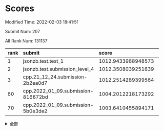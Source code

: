 # Scores

Modified Time: 2022-02-03 18:41:51

Submit Num: 207

All Rank Num: 131137

| rank |               submit               |       score        |       sigma        | pk_num |
| :--- | :--------------------------------- | :----------------- | :----------------- | :----- |
| 1    | jsonzb.test.test_1                 | 1012.9433988948573 | 0.8099775464823213 | 2531   |
| 2    | jsonzb.test.submission_level_4     | 1012.3508039251639 | 0.8068143837938537 | 2535   |
| 3    | cpp.21_12_24.submission-2b2ea0d7   | 1012.2514289399564 | 0.8209544515626441 | 2536   |
| 60   | cpp.2022_01_09.submission-816672bd | 1004.2012218173292 | 0.7146027044280884 | 2528   |
| 70   | cpp.2022_01_09.submission-5b0e3de2 | 1003.6410455894171 | 0.7012682476424392 | 2538   |


<details>
<summary>全部</summary>

| rank |                 submit                 |       score        |       sigma        | pk_num |
| :--- | :------------------------------------- | :----------------- | :----------------- | :----- |
| 1    | jsonzb.test.test_1                     | 1012.9433988948573 | 0.8099775464823213 | 2531   |
| 2    | jsonzb.test.submission_level_4         | 1012.3508039251639 | 0.8068143837938537 | 2535   |
| 3    | cpp.21_12_24.submission-2b2ea0d7       | 1012.2514289399564 | 0.8209544515626441 | 2536   |
| 4    | gobigger.level_3.submission_level_3_18 | 1012.0435463031585 | 0.7871492946815243 | 2538   |
| 5    | gobigger.level_3.submission_level_3_3  | 1011.5281792885601 | 0.8005740247695647 | 2536   |
| 6    | gobigger.level_3.submission_level_3_14 | 1011.3893538475131 | 0.7796993065220496 | 2536   |
| 7    | gobigger.level_3.submission_level_3_19 | 1011.2027511092928 | 0.7649206776840641 | 2531   |
| 8    | gobigger.level_3.submission_level_3_13 | 1011.1888092668505 | 0.7748490920159646 | 2535   |
| 9    | gobigger.level_3.submission_level_3_4  | 1011.1408018331498 | 0.7663672900117263 | 2536   |
| 10   | gobigger.level_3.submission_level_3_21 | 1011.0117636086032 | 0.7764074521094478 | 2535   |
| 11   | gobigger.level_3.submission_level_3_35 | 1011.0057487422657 | 0.7923835443193534 | 2539   |
| 12   | gobigger.level_3.submission_level_3_25 | 1010.9872960987427 | 0.7897040286592413 | 2534   |
| 13   | gobigger.level_3.submission_level_3_38 | 1010.9361122974382 | 0.749887697875512  | 2533   |
| 14   | gobigger.level_3.submission_level_3_34 | 1010.858207961795  | 0.7844316783457972 | 2535   |
| 15   | gobigger.level_3.submission_level_3_20 | 1010.806901413018  | 0.7602200422076995 | 2533   |
| 16   | gobigger.level_3.submission_level_3_16 | 1010.7277264854298 | 0.7792177360070984 | 2536   |
| 17   | gobigger.level_3.submission_level_3_26 | 1010.6984968068415 | 0.773529959639586  | 2532   |
| 18   | gobigger.level_3.submission_level_3_32 | 1010.6926628618133 | 0.7786752302129691 | 2534   |
| 19   | gobigger.level_3.submission_level_3_49 | 1010.460079437373  | 0.7797334369691615 | 2531   |
| 20   | gobigger.level_3.submission_level_3_30 | 1010.43543209456   | 0.7643202018937454 | 2529   |
| 21   | gobigger.level_3.submission_level_3_40 | 1010.412218580544  | 0.7784818470332527 | 2534   |
| 22   | gobigger.level_3.submission_level_3_46 | 1010.3906418285014 | 0.7585494647394857 | 2539   |
| 23   | gobigger.level_3.submission_level_3_9  | 1010.2624025320149 | 0.7581539299571675 | 2533   |
| 24   | gobigger.level_3.submission_level_3_15 | 1010.2297765725249 | 0.7635263823358982 | 2531   |
| 25   | gobigger.level_3.submission_level_3_31 | 1010.1724951899891 | 0.7753416465034499 | 2535   |
| 26   | gobigger.level_3.submission_level_3_28 | 1010.1616165074549 | 0.7661420086062437 | 2535   |
| 27   | gobigger.level_3.submission_level_3_10 | 1010.1493014412815 | 0.7661862173673871 | 2534   |
| 28   | gobigger.level_3.submission_level_3_6  | 1010.0859111955373 | 0.7385293854398789 | 2535   |
| 29   | gobigger.level_3.submission_level_3_5  | 1010.0564976396962 | 0.7798518562626198 | 2538   |
| 30   | gobigger.level_3.submission_level_3_47 | 1010.044629868112  | 0.7664274050507459 | 2535   |
| 31   | gobigger.level_3.submission_level_3_17 | 1010.0123343602355 | 0.7539655052331595 | 2535   |
| 32   | gobigger.level_3.submission_level_3_48 | 1009.9961025948684 | 0.7561129458593138 | 2533   |
| 33   | gobigger.level_3.submission_level_3_44 | 1009.9642751786906 | 0.7534605365524073 | 2535   |
| 34   | gobigger.level_3.submission_level_3_22 | 1009.8679165136787 | 0.7656775664725073 | 2536   |
| 35   | gobigger.level_3.submission_level_3_33 | 1009.8619663261613 | 0.7636092564919347 | 2537   |
| 36   | gobigger.level_3.submission_level_3_0  | 1009.8092203056411 | 0.7600491154574505 | 2532   |
| 37   | gobigger.level_3.submission_level_3_23 | 1009.7915348871018 | 0.7535154323431379 | 2535   |
| 38   | gobigger.level_3.submission_level_3_41 | 1009.76098371969   | 0.7494028551929974 | 2529   |
| 39   | gobigger.level_3.submission_level_3_36 | 1009.7409112931017 | 0.7438911050302283 | 2530   |
| 40   | gobigger.level_3.submission_level_3_43 | 1009.6498412189103 | 0.7579068898444045 | 2530   |
| 41   | gobigger.level_3.submission_level_3_27 | 1009.5224014478097 | 0.7677292131143324 | 2532   |
| 42   | gobigger.level_3.submission_level_3_29 | 1009.4722860911141 | 0.7575946312534118 | 2529   |
| 43   | gobigger.level_3.submission_level_3_12 | 1009.413330506756  | 0.7642988502790988 | 2538   |
| 44   | gobigger.level_3.submission_level_3_37 | 1009.1736076192166 | 0.7587988986013039 | 2532   |
| 45   | gobigger.level_3.submission_level_3_7  | 1009.161349495433  | 0.7581443236390052 | 2536   |
| 46   | gobigger.level_3.submission_level_3_24 | 1009.0914046597284 | 0.7703455224460375 | 2531   |
| 47   | gobigger.level_3.submission_level_3_11 | 1008.9898231367813 | 0.7660960778168523 | 2533   |
| 48   | gobigger.level_3.submission_level_3_1  | 1008.8377415541881 | 0.7321764264796978 | 2535   |
| 49   | gobigger.level_3.submission_level_3_42 | 1008.7462161859769 | 0.7498923567007384 | 2533   |
| 50   | gobigger.level_3.submission_level_3_45 | 1008.7346703653351 | 0.7456943842858808 | 2537   |
| 51   | gobigger.level_3.submission_level_3_39 | 1008.7114139394075 | 0.7595560785029186 | 2535   |
| 52   | gobigger.level_3.submission_level_3_2  | 1008.5678670760209 | 0.7553902395938771 | 2531   |
| 53   | gobigger.level_3.submission_level_3_8  | 1008.057192466526  | 0.742611424420135  | 2531   |
| 54   | gobigger.level_1.submission_level_1_32 | 1005.4450329522432 | 0.7334150583234476 | 2533   |
| 55   | gobigger.level_1.submission_level_1_18 | 1005.007656008902  | 0.7247914931487728 | 2532   |
| 56   | gobigger.level_1.submission_level_1_5  | 1004.8960695327777 | 0.7300031384103999 | 2536   |
| 57   | gobigger.level_1.submission_level_1_10 | 1004.7756081481955 | 0.7209942586490276 | 2538   |
| 58   | gobigger.level_1.submission_level_1_21 | 1004.3544173831722 | 0.7311633482625314 | 2526   |
| 59   | gobigger.level_1.submission_level_1_15 | 1004.3338709576335 | 0.7358738587369466 | 2533   |
| 60   | cpp.2022_01_09.submission-816672bd     | 1004.2012218173292 | 0.7146027044280884 | 2528   |
| 61   | gobigger.level_1.submission_level_1_30 | 1004.1783282147709 | 0.7270051183232711 | 2532   |
| 62   | gobigger.level_1.submission_level_1_6  | 1004.1443578744075 | 0.737463365774706  | 2530   |
| 63   | gobigger.level_1.submission_level_1_23 | 1004.0941614527068 | 0.7364080834550966 | 2535   |
| 64   | gobigger.level_1.submission_level_1_31 | 1003.9269869349409 | 0.7227272018834511 | 2536   |
| 65   | gobigger.level_1.submission_level_1_24 | 1003.849470304254  | 0.7147140608232847 | 2533   |
| 66   | gobigger.level_1.submission_level_1_40 | 1003.7184399613063 | 0.7188803968465702 | 2529   |
| 67   | gobigger.level_1.submission_level_1_20 | 1003.7106061570021 | 0.7410656006580195 | 2536   |
| 68   | gobigger.level_1.submission_level_1_28 | 1003.6546858832979 | 0.7177700765858592 | 2532   |
| 69   | gobigger.level_1.submission_level_1_33 | 1003.6528679058911 | 0.7069508324441655 | 2532   |
| 70   | cpp.2022_01_09.submission-5b0e3de2     | 1003.6410455894171 | 0.7012682476424392 | 2538   |
| 71   | gobigger.level_1.submission_level_1_41 | 1003.6398288373088 | 0.7141021031993234 | 2531   |
| 72   | gobigger.level_1.submission_level_1_8  | 1003.6397788422344 | 0.7205488766486519 | 2539   |
| 73   | gobigger.level_1.submission_level_1_16 | 1003.6271070366901 | 0.7107974321937047 | 2529   |
| 74   | gobigger.level_1.submission_level_1_26 | 1003.5956041935372 | 0.713298521401607  | 2532   |
| 75   | gobigger.level_1.submission_level_1_4  | 1003.590601093282  | 0.7166737104924767 | 2532   |
| 76   | gobigger.level_1.submission_level_1_42 | 1003.5790907434248 | 0.7282961027759007 | 2534   |
| 77   | gobigger.level_1.submission_level_1_11 | 1003.4948540683997 | 0.7080296075972335 | 2533   |
| 78   | gobigger.level_1.submission_level_1_49 | 1003.4892507720515 | 0.723063872367979  | 2536   |
| 79   | gobigger.level_1.submission_level_1_37 | 1003.4024375986138 | 0.7120331891399942 | 2535   |
| 80   | gobigger.level_1.submission_level_1_29 | 1003.3304797597431 | 0.7095913673475055 | 2531   |
| 81   | gobigger.level_1.submission_level_1_43 | 1003.2653124639854 | 0.7136673167126888 | 2538   |
| 82   | gobigger.level_1.submission_level_1_47 | 1003.1620858926244 | 0.7242014523433161 | 2535   |
| 83   | gobigger.level_1.submission_level_1_9  | 1003.0910602289749 | 0.7075558802838379 | 2537   |
| 84   | gobigger.level_1.submission_level_1_17 | 1003.0842294760282 | 0.7240281571644391 | 2529   |
| 85   | gobigger.level_1.submission_level_1_12 | 1003.0601810563252 | 0.709831991280495  | 2533   |
| 86   | gobigger.level_1.submission_level_1_35 | 1003.0558056697015 | 0.7158229016592935 | 2534   |
| 87   | gobigger.level_1.submission_level_1_13 | 1003.0509618740945 | 0.7095381751649281 | 2533   |
| 88   | gobigger.level_1.submission_level_1_45 | 1002.9808363649014 | 0.7111690434038358 | 2534   |
| 89   | gobigger.level_1.submission_level_1_36 | 1002.9738921514423 | 0.7147057286511705 | 2535   |
| 90   | gobigger.level_1.submission_level_1_0  | 1002.9649016410435 | 0.7109904823879638 | 2526   |
| 91   | gobigger.level_1.submission_level_1_48 | 1002.958700016228  | 0.7199814017491819 | 2535   |
| 92   | gobigger.level_1.submission_level_1_38 | 1002.9483889913324 | 0.7220134624929606 | 2537   |
| 93   | gobigger.level_1.submission_level_1_19 | 1002.9355840044191 | 0.7168735475783161 | 2532   |
| 94   | gobigger.level_1.submission_level_1_34 | 1002.912912977407  | 0.7244693774456006 | 2536   |
| 95   | gobigger.level_1.submission_level_1_1  | 1002.8875182542891 | 0.7145422453585197 | 2536   |
| 96   | gobigger.level_1.submission_level_1_14 | 1002.8594193703962 | 0.7130601850917021 | 2534   |
| 97   | gobigger.level_1.submission_level_1_27 | 1002.8448953509044 | 0.7191980653038811 | 2530   |
| 98   | gobigger.level_1.submission_level_1_44 | 1002.717393223548  | 0.7179323730539743 | 2536   |
| 99   | gobigger.level_1.submission_level_1_2  | 1002.6548661921765 | 0.7083988731952733 | 2535   |
| 100  | gobigger.level_1.submission_level_1_25 | 1002.6505509070098 | 0.6977382923848072 | 2538   |
| 101  | gobigger.level_1.submission_level_1_7  | 1002.6453069756101 | 0.7128859498883053 | 2533   |
| 102  | gobigger.level_1.submission_level_1_22 | 1002.6405746996942 | 0.7310252192298169 | 2532   |
| 103  | gobigger.level_1.submission_level_1_39 | 1002.4447969199234 | 0.7134138334443678 | 2529   |
| 104  | gobigger.level_1.submission_level_1_46 | 1002.3804550854501 | 0.7215065163021569 | 2534   |
| 105  | gobigger.level_1.submission_level_1_3  | 1002.0766242456448 | 0.7153298760981266 | 2530   |
| 106  | gobigger.random.submission_random_1    | 996.9039328088779  | 0.7145572097813302 | 2536   |
| 107  | gobigger.random.submission_random_7    | 996.6960722832504  | 0.7120017654881918 | 2532   |
| 108  | gobigger.random.submission_random_12   | 996.644265314102   | 0.6984859853180222 | 2534   |
| 109  | gobigger.random.submission_random_18   | 996.6002646659816  | 0.7130788258647007 | 2531   |
| 110  | gobigger.random.submission_random_14   | 996.5525316491477  | 0.7052221005107272 | 2531   |
| 111  | gobigger.random.submission_random_36   | 996.4510273735373  | 0.7096215603099292 | 2535   |
| 112  | gobigger.random.submission_random_5    | 996.3705705696923  | 0.7077247651411037 | 2533   |
| 113  | gobigger.random.submission_random_25   | 996.3634655585529  | 0.7061292255767767 | 2534   |
| 114  | gobigger.random.submission_random_2    | 996.3451183731281  | 0.7078878317238437 | 2532   |
| 115  | gobigger.random.submission_random_27   | 996.3119950657752  | 0.7085726194246298 | 2532   |
| 116  | gobigger.random.submission_random_30   | 996.2932503601519  | 0.7031339424753307 | 2530   |
| 117  | gobigger.random.submission_random_37   | 996.1621359747788  | 0.7164434188437562 | 2536   |
| 118  | gobigger.random.submission_random_6    | 996.0575713513791  | 0.7166618144488345 | 2535   |
| 119  | gobigger.random.submission_random_24   | 996.0278181111415  | 0.7262228738299619 | 2534   |
| 120  | gobigger.random.submission_random_35   | 995.9813506925567  | 0.7064720977522736 | 2540   |
| 121  | gobigger.random.submission_random_48   | 995.9610304450836  | 0.7060382595286321 | 2533   |
| 122  | gobigger.random.submission_random_28   | 995.8672903407461  | 0.7231406190144691 | 2535   |
| 123  | gobigger.random.submission_random_22   | 995.7995788404479  | 0.7047680498663654 | 2532   |
| 124  | gobigger.random.submission_random_38   | 995.789374205671   | 0.7042660337171481 | 2534   |
| 125  | gobigger.random.submission_random_8    | 995.7606666445876  | 0.7064680605017505 | 2530   |
| 126  | gobigger.random.submission_random_41   | 995.7442613787714  | 0.7276917184399119 | 2535   |
| 127  | gobigger.random.submission_random_39   | 995.7441108564858  | 0.7285158959759386 | 2532   |
| 128  | gobigger.random.submission_random_29   | 995.7145740587811  | 0.7121747257490353 | 2535   |
| 129  | gobigger.random.submission_random_20   | 995.7091352490814  | 0.7015490302932038 | 2537   |
| 130  | gobigger.random.submission_random_31   | 995.7017898233402  | 0.7097219807988927 | 2534   |
| 131  | gobigger.random.submission_random_40   | 995.6582110904793  | 0.699313513581094  | 2531   |
| 132  | gobigger.random.submission_random_19   | 995.6262242446796  | 0.6973587139819009 | 2532   |
| 133  | gobigger.random.submission_random_9    | 995.5837338294605  | 0.7051101876507704 | 2531   |
| 134  | gobigger.random.submission_random_26   | 995.5711954288387  | 0.7059984543589893 | 2533   |
| 135  | gobigger.random.submission_random_47   | 995.5517145440425  | 0.7144539096558503 | 2533   |
| 136  | gobigger.random.submission_random_3    | 995.5202382227761  | 0.70963115500077   | 2535   |
| 137  | gobigger.random.submission_random_33   | 995.4925579616131  | 0.717365927645158  | 2534   |
| 138  | gobigger.random.submission_random_13   | 995.4881323439516  | 0.7107033419760769 | 2534   |
| 139  | gobigger.random.submission_random_10   | 995.470315930195   | 0.7097332865135897 | 2533   |
| 140  | gobigger.random.submission_random_32   | 995.4637777711487  | 0.7227774217205226 | 2532   |
| 141  | gobigger.random.submission_random_45   | 995.4568254434431  | 0.7123781438189503 | 2531   |
| 142  | gobigger.random.submission_random_0    | 995.4545127975092  | 0.7187707272444127 | 2532   |
| 143  | gobigger.random.submission_random_4    | 995.3249425418543  | 0.7161208538825521 | 2537   |
| 144  | gobigger.random.submission_random_44   | 995.3110522380205  | 0.7002524513338776 | 2540   |
| 145  | gobigger.random.submission_random_34   | 995.2837924509274  | 0.7139991102792763 | 2538   |
| 146  | gobigger.random.submission_random_16   | 995.2620180974887  | 0.7105753012011883 | 2537   |
| 147  | gobigger.random.submission_random_46   | 995.1688256958977  | 0.7303546612836729 | 2535   |
| 148  | gobigger.random.submission_random_49   | 995.0216277941472  | 0.7101818103219841 | 2535   |
| 149  | gobigger.random.submission_random_23   | 994.9811845513772  | 0.726953191339238  | 2535   |
| 150  | gobigger.random.submission_random_43   | 994.9692090354067  | 0.7070492118099163 | 2537   |
| 151  | gobigger.random.submission_random_42   | 994.8880726488138  | 0.7273340256867454 | 2539   |
| 152  | gobigger.random.submission_random_15   | 994.6649927931114  | 0.7224164731430595 | 2532   |
| 153  | gobigger.random.submission_random_17   | 994.6547192278792  | 0.7026772972638861 | 2534   |
| 154  | gobigger.random.submission_random_11   | 994.4446566619757  | 0.7214268943776487 | 2534   |
| 155  | gobigger.random.submission_random_21   | 994.2045562463925  | 0.7153243313373722 | 2529   |
| 156  | gobigger.level_2.submission_level_2_17 | 993.5698253772615  | 0.7400180588288037 | 2535   |
| 157  | gobigger.level_2.submission_level_2_9  | 993.4039874131865  | 0.7307978849410396 | 2538   |
| 158  | gobigger.level_2.submission_level_2_0  | 993.3145762155945  | 0.7383105208173805 | 2535   |
| 159  | gobigger.level_2.submission_level_2_30 | 993.2619255451947  | 0.7214207208658697 | 2536   |
| 160  | gobigger.level_2.submission_level_2_13 | 992.9288756548486  | 0.7301787958873373 | 2538   |
| 161  | gobigger.level_2.submission_level_2_7  | 992.8904136725887  | 0.7498653882824025 | 2537   |
| 162  | gobigger.level_2.submission_level_2_20 | 992.826221356967   | 0.7310139216810337 | 2533   |
| 163  | gobigger.level_2.submission_level_2_46 | 992.8026782259174  | 0.7354949135773874 | 2540   |
| 164  | gobigger.level_2.submission_level_2_19 | 992.7831281245853  | 0.7426605589699101 | 2530   |
| 165  | gobigger.level_2.submission_level_2_15 | 992.7326633073918  | 0.7492720046470568 | 2533   |
| 166  | gobigger.level_2.submission_level_2_1  | 992.6554855490823  | 0.729036799148027  | 2539   |
| 167  | gobigger.level_2.submission_level_2_47 | 992.5777169349327  | 0.7522760919281107 | 2539   |
| 168  | gobigger.level_2.submission_level_2_11 | 992.5750399764446  | 0.7263210277982342 | 2534   |
| 169  | gobigger.level_2.submission_level_2_3  | 992.5163645470723  | 0.743726079700484  | 2526   |
| 170  | gobigger.level_2.submission_level_2_2  | 992.5020232372646  | 0.7584936772804635 | 2535   |
| 171  | gobigger.level_2.submission_level_2_34 | 992.4831070889636  | 0.7347583460534439 | 2541   |
| 172  | gobigger.level_2.submission_level_2_14 | 992.4767409536353  | 0.7442648645681811 | 2538   |
| 173  | gobigger.level_2.submission_level_2_40 | 992.4661814598186  | 0.7343595301656337 | 2540   |
| 174  | gobigger.level_2.submission_level_2_16 | 992.436695106715   | 0.7373843586991002 | 2535   |
| 175  | gobigger.level_2.submission_level_2_24 | 992.4172887544071  | 0.7457304720219775 | 2533   |
| 176  | gobigger.level_2.submission_level_2_27 | 992.3191944664535  | 0.7307934851023032 | 2536   |
| 177  | gobigger.level_2.submission_level_2_39 | 992.2852423312941  | 0.7444076630879864 | 2531   |
| 178  | gobigger.level_2.submission_level_2_33 | 992.2761640906142  | 0.7521194427325689 | 2534   |
| 179  | gobigger.level_2.submission_level_2_22 | 992.2452783958203  | 0.7595529353626295 | 2533   |
| 180  | gobigger.level_2.submission_level_2_31 | 992.2411700805957  | 0.7370488903195774 | 2535   |
| 181  | gobigger.level_2.submission_level_2_8  | 992.1695285178712  | 0.7374593169886213 | 2531   |
| 182  | gobigger.level_2.submission_level_2_5  | 992.1574541829099  | 0.7319283628052005 | 2534   |
| 183  | gobigger.level_2.submission_level_2_41 | 992.1566656890517  | 0.7368762693610614 | 2539   |
| 184  | gobigger.level_2.submission_level_2_43 | 992.0740283754319  | 0.7316355773880047 | 2536   |
| 185  | gobigger.level_2.submission_level_2_18 | 992.0574727180665  | 0.7460253802141482 | 2534   |
| 186  | gobigger.level_2.submission_level_2_28 | 992.0432993478328  | 0.7381396360013052 | 2533   |
| 187  | gobigger.level_2.submission_level_2_29 | 991.8517882363593  | 0.7362386479441673 | 2538   |
| 188  | gobigger.level_2.submission_level_2_37 | 991.8000227148224  | 0.7605936433376141 | 2530   |
| 189  | gobigger.level_2.submission_level_2_12 | 991.7942191780515  | 0.7565655384401709 | 2535   |
| 190  | gobigger.level_2.submission_level_2_36 | 991.7457428331076  | 0.758096704045871  | 2535   |
| 191  | gobigger.level_2.submission_level_2_10 | 991.5922213542576  | 0.7555947151654415 | 2532   |
| 192  | gobigger.level_2.submission_level_2_49 | 991.5512194344833  | 0.7594423706099406 | 2532   |
| 193  | gobigger.level_2.submission_level_2_35 | 991.4956055151061  | 0.7479606564476872 | 2535   |
| 194  | gobigger.level_2.submission_level_2_45 | 991.4938247200797  | 0.7355419540682057 | 2539   |
| 195  | gobigger.level_2.submission_level_2_32 | 991.4478957564644  | 0.736997578945192  | 2536   |
| 196  | gobigger.level_2.submission_level_2_25 | 991.4456035678554  | 0.7440053960122318 | 2537   |
| 197  | gobigger.level_2.submission_level_2_44 | 991.4407898146393  | 0.7529475209638206 | 2534   |
| 198  | gobigger.level_2.submission_level_2_6  | 991.1943331724984  | 0.7577194885443518 | 2533   |
| 199  | gobigger.level_2.submission_level_2_42 | 991.1340121361843  | 0.7401614815527853 | 2536   |
| 200  | gobigger.level_2.submission_level_2_4  | 990.8752779284941  | 0.7450481864863742 | 2538   |
| 201  | gobigger.level_2.submission_level_2_38 | 990.7153542976696  | 0.7507521315750134 | 2538   |
| 202  | gobigger.level_2.submission_level_2_48 | 990.4181274556931  | 0.7660520307519565 | 2532   |
| 203  | gobigger.level_2.submission_level_2_26 | 990.3684118422917  | 0.7879216061648483 | 2534   |
| 204  | gobigger.level_2.submission_level_2_23 | 990.2182015582886  | 0.7649121047310036 | 2531   |
| 205  | gobigger.level_2.submission_level_2_21 | 990.0496636972252  | 0.7597076299052332 | 2537   |
| 206  | gobigger.none.submission_none_0        | 977.3335925096584  | 1.4323468298653677 | 2535   |
| 207  | gobigger.none.submission_none_1        | 975.2798776034904  | 1.5465577855390573 | 2537   |

</details>